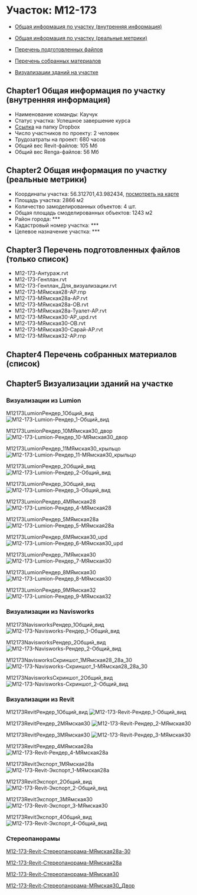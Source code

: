 # Участок: M12-173

* [Общая информация по участку (внутренняя информация)](#Chapter1)

* [Общая информация по участку (реальные метрики)](#Chapter2)

* [Перечень подготовленных файлов](#Chapter3)

* [Перечень собранных материалов](#Chapter4)

* [Визуализации зданий на участке](#Chapter5)

## <a id="test">Chapter1</a> Общая информация по участку (внутренняя информация)
+ Наименование команды: Каучук
+ Статус участка: Успешное завершение курса
+ [Ссылка](https://www.dropbox.com/sh/wvvgv1nw1iqred9/AADqOk_BQZNYlE1Vn-rs-K5va/M12_173?dl=0) на папку Dropbox
+ Число участников по проекту: 2 человек
+ Трудозатраты на проект: 680 часов
+ Общий вес Revit-файлов: 105 Мб
+ Общий вес Renga-файлов: 56 Мб
## <a id="test">Chapter2</a> Общая информация по участку (реальные метрики)
+ Координаты участка: 56.312701,43.982434, [посмотреть на карте]("yandex.ru/maps/47/nizhny-novgorod/?ll=56.312701%2C43.982434&z=19")
+ Площадь участка: 2866 м2
+ Количество замоделированных объектов: 4 шт.
+ Общая площадь смоделированных объектов: 1243 м2
+ Район города: *** 
+ Кадастровый номер участка: *** 
+ Целевое назначение участка: *** 
## <a id="test">Chapter3</a> Перечень подготовленных файлов (только список)
+ M12-173-Антураж.rvt
+ M12-173-Генплан.rvt
+ M12-173-Генплан_Для_визуализации.rvt
+ M12-173-МЯмская28-АР.rnp
+ M12-173-МЯмская28а-АР.rvt
+ M12-173-МЯмская28а-ОВ.rvt
+ M12-173-МЯмская28а-Туалет-АР.rvt
+ M12-173-МЯмская30-АР_upd.rvt
+ M12-173-МЯмская30-ОВ.rvt
+ M12-173-МЯмская30-Сарай-АР.rvt
+ M12-173-МЯмская32-АР.rnp
## <a id="test">Chapter4</a> Перечень собранных материалов (список)
## <a id="test">Chapter5</a> Визуализации зданий на участке
### Визуализации из Lumion
M12173LumionРендер_1Общий_вид
![M12-173-Lumion-Рендер_1-Общий_вид](/Images/M12_173/M12-173-Lumion-Рендер_1-Общий_вид_Compressed.jpg)

M12173LumionРендер_10МЯмская30_двор
![M12-173-Lumion-Рендер_10-МЯмская30_двор](/Images/M12_173/M12-173-Lumion-Рендер_10-МЯмская30_двор_Compressed.jpg)

M12173LumionРендер_11МЯмская30_крыльцо
![M12-173-Lumion-Рендер_11-МЯмская30_крыльцо](/Images/M12_173/M12-173-Lumion-Рендер_11-МЯмская30_крыльцо_Compressed.jpg)

M12173LumionРендер_2Общий_вид
![M12-173-Lumion-Рендер_2-Общий_вид](/Images/M12_173/M12-173-Lumion-Рендер_2-Общий_вид_Compressed.jpg)

M12173LumionРендер_3Общий_вид
![M12-173-Lumion-Рендер_3-Общий_вид](/Images/M12_173/M12-173-Lumion-Рендер_3-Общий_вид_Compressed.jpg)

M12173LumionРендер_4МЯмская28
![M12-173-Lumion-Рендер_4-МЯмская28](/Images/M12_173/M12-173-Lumion-Рендер_4-МЯмская28_Compressed.jpg)

M12173LumionРендер_5МЯмская28а
![M12-173-Lumion-Рендер_5-МЯмская28а](/Images/M12_173/M12-173-Lumion-Рендер_5-МЯмская28а_Compressed.jpg)

M12173LumionРендер_6МЯмская30_upd
![M12-173-Lumion-Рендер_6-МЯмская30_upd](/Images/M12_173/M12-173-Lumion-Рендер_6-МЯмская30_upd_Compressed.jpg)

M12173LumionРендер_7МЯмская30
![M12-173-Lumion-Рендер_7-МЯмская30](/Images/M12_173/M12-173-Lumion-Рендер_7-МЯмская30_Compressed.jpg)

M12173LumionРендер_8МЯмская30
![M12-173-Lumion-Рендер_8-МЯмская30](/Images/M12_173/M12-173-Lumion-Рендер_8-МЯмская30_Compressed.jpg)

M12173LumionРендер_9МЯмская32
![M12-173-Lumion-Рендер_9-МЯмская32](/Images/M12_173/M12-173-Lumion-Рендер_9-МЯмская32_Compressed.jpg)

### Визуализации из Navisworks
M12173NavisworksРендер_1Общий_вид
![M12-173-Navisworks-Рендер_1-Общий_вид](/Images/M12_173/M12-173-Navisworks-Рендер_1-Общий_вид_Compressed.jpg)

M12173NavisworksРендер_2Общий_вид
![M12-173-Navisworks-Рендер_2-Общий_вид](/Images/M12_173/M12-173-Navisworks-Рендер_2-Общий_вид_Compressed.jpg)

M12173NavisworksСкриншот_1МЯмская28_28а_30
![M12-173-Navisworks-Скриншот_1-МЯмская28_28а_30](/Images/M12_173/M12-173-Navisworks-Скриншот_1-МЯмская28_28а_30_Compressed.jpg)

M12173NavisworksСкриншот_2Общий_вид
![M12-173-Navisworks-Скриншот_2-Общий_вид](/Images/M12_173/M12-173-Navisworks-Скриншот_2-Общий_вид_Compressed.jpg)

### Визуализации из Revit
M12173RevitРендер_1Общий_вид
![M12-173-Revit-Рендер_1-Общий_вид](/Images/M12_173/M12-173-Revit-Рендер_1-Общий_вид_Compressed.jpg)

M12173RevitРендер_2МЯмская30
![M12-173-Revit-Рендер_2-МЯмская30](/Images/M12_173/M12-173-Revit-Рендер_2-МЯмская30_Compressed.jpg)

M12173RevitРендер_3МЯмская30
![M12-173-Revit-Рендер_3-МЯмская30](/Images/M12_173/M12-173-Revit-Рендер_3-МЯмская30_Compressed.jpg)

M12173RevitРендер_4МЯмская28а
![M12-173-Revit-Рендер_4-МЯмская28а](/Images/M12_173/M12-173-Revit-Рендер_4-МЯмская28а_Compressed.jpg)

M12173RevitЭкспорт_1МЯмская28а
![M12-173-Revit-Экспорт_1-МЯмская28а](/Images/M12_173/M12-173-Revit-Экспорт_1-МЯмская28а_Compressed.jpg)

M12173RevitЭкспорт_2Общий_вид
![M12-173-Revit-Экспорт_2-Общий_вид](/Images/M12_173/M12-173-Revit-Экспорт_2-Общий_вид_Compressed.jpg)

M12173RevitЭкспорт_3МЯмская30
![M12-173-Revit-Экспорт_3-МЯмская30](/Images/M12_173/M12-173-Revit-Экспорт_3-МЯмская30_Compressed.jpg)

M12173RevitЭкспорт_4Общий_вид
![M12-173-Revit-Экспорт_4-Общий_вид](/Images/M12_173/M12-173-Revit-Экспорт_4-Общий_вид_Compressed.jpg)

### Стереопанорамы
[M12-173-Revit-Стереопанорама-МЯмская28а-30](https://pano.autodesk.com/pano.html?url=jpgs/fd0c2d74-130b-4ef5-a897-548adb3b93db&version=2)

[M12-173-Revit-Стереопанорама-МЯмская28а](https://pano.autodesk.com/pano.html?url=jpgs/46e5dbbb-2aec-46b4-8625-1239e7cb40ba&version=2)

[M12-173-Revit-Стереопанорама-МЯмская30](https://pano.autodesk.com/pano.html?url=jpgs/13c4da1c-3596-4bbd-b90a-ee83261f2fa8&version=2)

[M12-173-Revit-Стереопанорама-МЯмская30_Двор](https://pano.autodesk.com/pano.html?url=jpgs/abd44cd1-b4d3-490c-847d-58d1a7541902&version=2)

